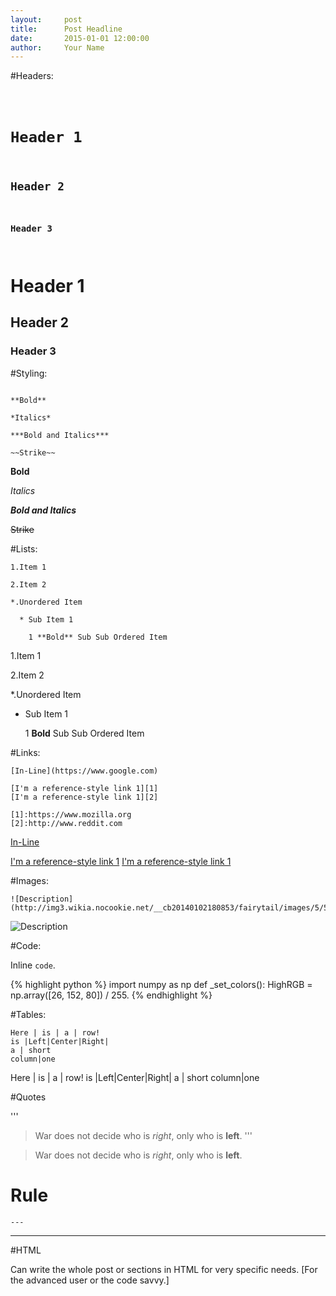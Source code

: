 ```yaml
---
layout:     post
title:      Post Headline
date:       2015-01-01 12:00:00
author:     Your Name
---
```

<!-- Start Writing Below in Markdown -->

#Headers:

<code>

# Header 1

## Header 2

### Header 3

</code>

# Header 1

## Header 2

### Header 3

#Styling:

```

**Bold**

*Italics*

***Bold and Italics***

~~Strike~~

```

**Bold**

*Italics*

***Bold and Italics***

~~Strike~~

#Lists:

```
1.Item 1

2.Item 2

*.Unordered Item 

  * Sub Item 1

    1 **Bold** Sub Sub Ordered Item
```

1.Item 1

2.Item 2

*.Unordered Item 

  * Sub Item 1

    1 **Bold** Sub Sub Ordered Item

#Links:

```
[In-Line](https://www.google.com)

[I'm a reference-style link 1][1]
[I'm a reference-style link 1][2]

[1]:https://www.mozilla.org
[2]:http://www.reddit.com
```

[In-Line](https://www.google.com)

[I'm a reference-style link 1][1]
[I'm a reference-style link 1][2]

[1]:https://www.mozilla.org
[2]:http://www.reddit.com

#Images:

```
![Description](http://img3.wikia.nocookie.net/__cb20140102180853/fairytail/images/5/5b/Logo_Fairy_Tail_right.png)
```

![Description](http://img3.wikia.nocookie.net/__cb20140102180853/fairytail/images/5/5b/Logo_Fairy_Tail_right.png)

#Code:

Inline `code`.

{% highlight python %}
import numpy as np
def _set_colors():
    HighRGB = np.array([26, 152, 80]) / 255.
{% endhighlight %}

#Tables:

```
Here | is | a | row!
is |Left|Center|Right|
a | short
column|one
```

Here | is | a | row!
is |Left|Center|Right|
a | short
column|one

#Quotes

'''
> War does not decide who is *right*, only who is **left**.
'''

> War does not decide who is *right*, only who is **left**.

# Rule
```
---
```

---

#HTML

Can write the whole post or sections in HTML for very specific needs. [For the advanced user or the code savvy.] 

